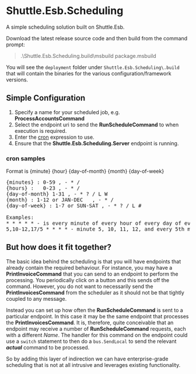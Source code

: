 # Shuttle.Esb.Scheduling

A simple scheduling solution built on Shuttle.Esb.

Download the latest release source code and then build from the command prompt:

> .\Shuttle.Esb.Scheduling\.build\msbuild package.msbuild

You will see the `deployment` folder under `Shuttle.Esb.Scheduling\.build` that will contain the binaries for the various configuration/framework versions.

## Simple Configuration

1. Specify a name for your scheduled job, e.g. **ProcessAccountsCommand**
2. Select the endpoint uri to send the **RunScheduleCommand** to when execution is required.
3. Enter the [cron](http://en.wikipedia.org/wiki/Cron) expression to use.
4. Ensure that the **Shuttle.Esb.Scheduling.Server** endpoint is running.
 
### cron samples

Format is {minute} {hour} {day-of-month} {month} {day-of-week}

<pre>
{minutes} : 0-59 , - * /
{hours} : 	0-23 , - * /
{day-of-month} 1-31 , - * ? / L W
{month} : 1-12 or JAN-DEC	, - * /
{day-of-week} : 1-7 or SUN-SAT , - * ? / L #

Examples:
* * * * * - is every minute of every hour of every day of every month
5,10-12,17/5 * * * * - minute 5, 10, 11, 12, and every 5th minute after that
</pre>

## But how does it fit together?

The basic idea behind the scheduling is that you will have endpoints that already contain the required behaviour.  For instance, you may have a **PrintInvoiceCommand** that you can send to an endpoint to perform the processing.  You periodically click on a button and this sends off the command.  However, you do not want to necessarily send the **PrintInvoicesCommand** from the scheduler as it should not be that tightly coupled to any message.

Instead you can set up how often the **RunScheduleCommand** is sent to a particular endpoint.  In this case it may be the same endpoint that processes the **PrintInvoicesCommand**.  It is, therefore, quite conceivable that an endpoint may receive a number of **RunScheduleCommand** requests, each with a different *Name*.  The handler for this command on the endpoint could use a ```switch``` statement to then do a ```bus.SendLocal``` to send the relevant ***actual*** command to be processed.

So by adding this layer of indirection we can have enterprise-grade scheduling that is not at all intrusive and leverages existing functionality.
